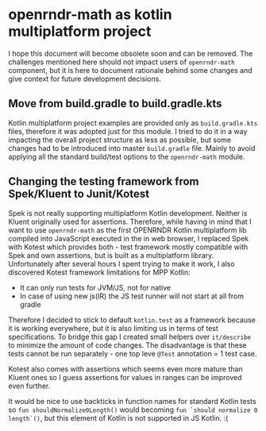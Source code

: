 # openrndr-math as kotlin multiplatform project

I hope this document will become obsolete soon and can be removed. The challenges mentioned here
should not impact users of `openrndr-math` component, but it is here to document rationale behind
some changes and give context for future development decisions.

## Move from build.gradle to build.gradle.kts

Kotlin multiplatform project examples are provided only as `build.gradle.kts`
files, therefore it was adopted just for this module. I tried to do it in a way impacting the
overall project structure as less as possible, but some changes had to be introduced into
master `build.gradle` file. Mainly to avoid applying all the standard build/test options to
the `openrndr-math` module.

## Changing the testing framework from Spek/Kluent to Junit/Kotest

Spek is not really supporting multiplatform Kotlin development. Neither is Kluent originally used
for assertions. Therefore, while having in mind that I want to use `openrndr-math` as the first
OPENRNDR Kotlin multiplatform lib compiled into JavaScript executed in the in web browser, I
replaced Spek with Kotest which provides both - test framework mostly compatible with Spek and own
assertions, but is built as a multiplatform library. Unfortunately after several hours I spent
trying to make it work, I also discovered Kotest framework limitations for MPP Kotlin:

* It can only run tests for JVM/JS, not for native
* In case of using new js(IR) the JS test runner will not start at all from gradle

Therefore I decided to stick to default `kotlin.test` as a framework because it is working
everywhere, but it is also limiting us in terms of test specifications. To bridge this gap I created
small helpers over `it/describe` to minimize the amount of code changes. The disadvantage is that
these tests cannot be run separately - one top leve `@Test` annotation = 1 test case.

Kotest also comes with assertions which seems even more mature than Kluent ones so I guess
assertions for values in ranges can be improved even further.

It would be nice to use backticks in function names for standard Kotlin tests so
`fun shouldNormalize0Length()` would becoming ``fun `should normalize 0 length`()``, but this
element of Kotlin is not supported in JS Kotlin. :(
